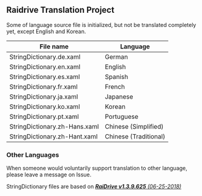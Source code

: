 ## Raidrive Translation Project

Some of language source file is initialized, but not be translated completely yet, except English and Korean.

File name | Language
----------|---------
StringDictionary.de.xaml | German
StringDictionary.en.xaml | English
StringDictionary.es.xaml | Spanish
StringDictionary.fr.xaml | French
StringDictionary.ja.xaml | Japanese
StringDictionary.ko.xaml | Korean
StringDictionary.pt.xaml | Portuguese
StringDictionary.zh-Hans.xaml | Chinese (Simplified)
StringDictionary.zh-Hant.xaml | Chinese (Traditional)

### Other Languages 
When someone would voluntarily support translation to other language, please leave a message on Issue. 

StringDictionary files are based on [_**RaiDrive v1.3.9.625** (06-25-2018)_](http://https://www.raidrive.com/download/)
